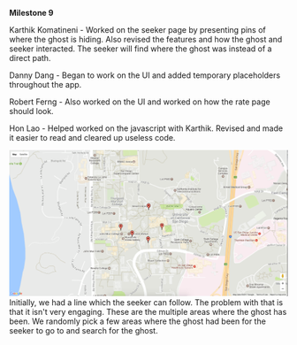 **Milestone 9**

Karthik Komatineni - Worked on the seeker page by presenting pins of where the ghost is hiding. Also revised the features and how the ghost and seeker interacted. The seeker will find where the ghost was instead of a direct path.


Danny Dang - Began to work on the UI and added temporary placeholders throughout the app. 


Robert Ferng - Also worked on the UI and worked on how the rate page should look.


Hon Lao - Helped worked on the javascript with Karthik. Revised and made it easier to read and cleared up useless code. 



![Core Functionality Screenshot](/images/seekerpins.png)
Initially, we had a line which the seeker can follow. The problem with that is that it isn't very engaging. These are the multiple areas where the ghost has been. We randomly pick a few areas where the ghost had been for the seeker to go to and search for the ghost. 
